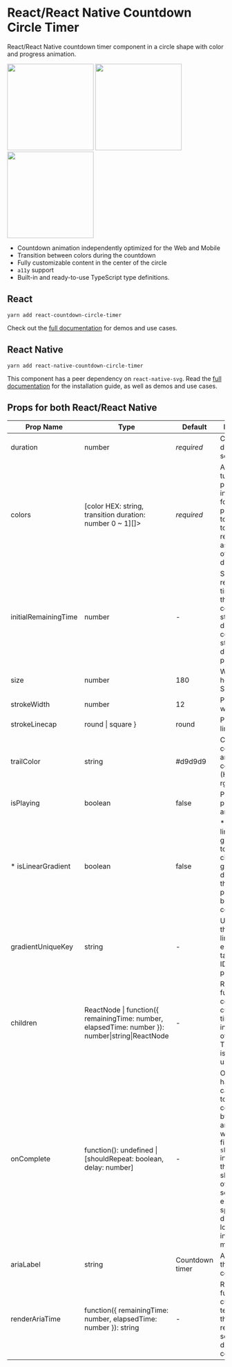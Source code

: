 # React/React Native Countdown Circle Timer

React/React Native countdown timer component in a circle shape with color and progress animation.

<img src="https://user-images.githubusercontent.com/10707142/66097204-ca68c200-e59d-11e9-9b70-688409755aaa.gif" width="200"> <img src="https://user-images.githubusercontent.com/10707142/65935516-a0869280-e419-11e9-9bb0-40c4d1ef2bbe.gif" width="200"> <img src="https://user-images.githubusercontent.com/10707142/65963815-cfbdf380-e45b-11e9-809d-970174e88914.gif" width="200">

- Countdown animation independently optimized for the Web and Mobile
- Transition between colors during the countdown
- Fully customizable content in the center of the circle
- `a11y` support
- Built-in and ready-to-use TypeScript type definitions.

## React

```
yarn add react-countdown-circle-timer
```

Check out the [full documentation](https://github.com/vydimitrov/react-countdown-circle-timer/tree/master/packages/web) for demos and use cases.

## React Native

```
yarn add react-native-countdown-circle-timer
```

This component has a peer dependency on `react-native-svg`. Read the [full documentation](https://github.com/vydimitrov/react-countdown-circle-timer/tree/master/packages/mobile) for the installation guide, as well as demos and use cases.

## Props for both React/React Native

| Prop Name            | Type                                                                                             | Default         | Description                                                                                                                                                                                                                                           |
| -------------------- | ------------------------------------------------------------------------------------------------ | --------------- | ----------------------------------------------------------------------------------------------------------------------------------------------------------------------------------------------------------------------------------------------------- |
| duration             | number                                                                                           | _required_      | Countdown duration in seconds                                                                                                                                                                                                                         |
| colors               | [color HEX: string, transition duration: number 0 ~ 1][]>                                        | _required_      | Array of tuples: 1st param - color in HEX format; 2nd param - time to transition to next color represented as a fraction of the total duration                                                                                                        |
| initialRemainingTime | number                                                                                           | -               | Sets the initial remaining time when the countdown starts. By default the countdown starts at the duration provided.                                                                                                                                  |
| size                 | number                                                                                           | 180             | Width and height of the SVG element                                                                                                                                                                                                                   |
| strokeWidth          | number                                                                                           | 12              | Path stroke width                                                                                                                                                                                                                                     |
| strokeLinecap        | round \| square }                                                                                | round           | Path stroke line cap                                                                                                                                                                                                                                  |
| trailColor           | string                                                                                           | #d9d9d9         | Circle trail color - takes any valid color format (HEX, rgb, rgba, etc.)                                                                                                                                                                              |
| isPlaying            | boolean                                                                                          | false           | Play and pause animation                                                                                                                                                                                                                              |
| \* isLinearGradient  | boolean                                                                                          | false           | \* Apples linear gradient on top of the circle. The gradient doesn't follow the circle path. Works best with two colors.                                                                                                                              |
| gradientUniqueKey    | string                                                                                           | -               | Unique ID for the linearGradient element. It takes random ID if it's not provided.                                                                                                                                                                    |
| children             | ReactNode \| function({ remainingTime: number, elapsedTime: number }): number\|string\|ReactNode | -               | Render function or component to customize the time/content in the center of the circle. The content is centered using flexbox.                                                                                                                        |
| onComplete           | function(): undefined \| [shouldRepeat: boolean, delay: number]                                  | -               | On complete handler. It can be used to repeat the countdown by returning an array where the first element `shouldRepeat` indicates if the loop should start over and second element `delay` specifies the delay before looping again in milliseconds. |
| ariaLabel            | string                                                                                           | Countdown timer | Aria label for the whole component                                                                                                                                                                                                                    |
| renderAriaTime       | function({ remainingTime: number, elapsedTime: number }): string                                 | -               | Render prop function to customize the text message that will be read by the screen reader during the countdown.                                                                                                                                       |
